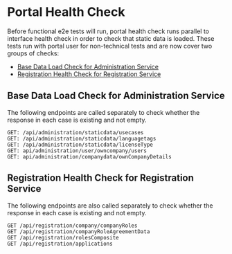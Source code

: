 ﻿# Portal Health Check

Before functional e2e tests will run, portal health check runs parallel to interface health check in order to check that
static data is loaded.
These tests run with portal user for non-technical tests and are now cover two groups of checks:

* [Base Data Load Check for Administration Service](#base-data-load-check-for-administration-service)
* [Registration Health Check for Registration Service](#registration-health-check-for-registration-service)

## Base Data Load Check for Administration Service

The following endpoints are called separately to check whether the response in each case is existing and not empty.

```
GET: /api/administration/staticdata/usecases
GET: /api/administration/staticdata/languagetags
GET: /api/administration/staticdata/licenseType
GET: api/administration/user/owncompany/users
GET: api/administration/companydata/ownCompanyDetails
```

## Registration Health Check for Registration Service

The following endpoints are also called separately to check whether the response in each case is existing and not empty.

```
GET /api/registration/company/companyRoles
GET /api/registration/companyRoleAgreementData
GET /api/registration/rolesComposite
GET /api/registration/applications
```